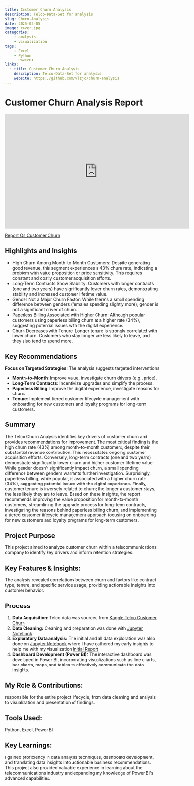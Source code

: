 ```yaml
---
title: Customer Churn Analysis
description: Telco-Data-Set for analysis
slug: Churn-Analysis
date: 2025-02-05
image: cover.jpg
categories:
    - analysis
    - visualization
tags: 
    - Excel
    - Python
    - PowerBI
links:
  - title: Customer Churn Analysis
    description: Telco-Data-Set for analysis
    website: https://github.com/vlzjc/churn-analysis
---
```


# Customer Churn Analysis Report

<iframe title="telco_dashboard" width="600" height="373.5" src="https://app.powerbi.com/view?r=eyJrIjoiMTNkYjQwNGItNjZhNi00NDdkLTg1ZDgtYjgyMGQ3ZjJkMTdhIiwidCI6ImQzMjFjNTNiLWY3NjMtNDJkOS05MGYyLTg4ODFlNDg1NjE5YSIsImMiOjEwfQ%3D%3D" frameborder="0" allowFullScreen="true"></iframe>


[Report On Customer Churn](Customer-Churn.png)

## Highlights and Insights
* High Churn Among Month-to-Month Customers: Despite generating good revenue, this segment experiences a 43% churn rate, indicating a problem with value proposition or price sensitivity. This requires constant and costly customer acquisition efforts.
* Long-Term Contracts Show Stability: Customers with longer contracts (one and two years) have significantly lower churn rates, demonstrating stability and increased customer lifetime value.
* Gender Not a Major Churn Factor: While there's a small spending difference between genders (females spending slightly more), gender is not a significant driver of churn.
* Paperless Billing Associated with Higher Churn: Although popular, customers using paperless billing churn at a higher rate (34%), suggesting potential issues with the digital experience.
* Churn Decreases with Tenure: Longer tenure is strongly correlated with lower churn. Customers who stay longer are less likely to leave, and they also tend to spend more.

## Key Recommendations
**Focus on Targeted Strategies**: The analysis suggests targeted interventions
* **Month-to-Month**: Improve value, investigate churn drivers (e.g., price).
* **Long-Term Contracts**: Incentivize upgrades and simplify the process.
* **Paperless Billing**: Improve the digital experience, investigate reasons for churn.
* **Tenure**: Implement tiered customer lifecycle management with onboarding for new customers and loyalty programs for long-term customers.


## Summary

The Telco Churn Analysis identifies key drivers of customer churn and provides recommendations for improvement.  The most critical finding is the high churn rate (43%) among month-to-month customers, despite their substantial revenue contribution. This necessitates ongoing customer acquisition efforts.  Conversely, long-term contracts (one and two years) demonstrate significantly lower churn and higher customer lifetime value.  While gender doesn't significantly impact churn, a small spending difference between genders warrants further investigation.  Surprisingly, paperless billing, while popular, is associated with a higher churn rate (34%), suggesting potential issues with the digital experience.  Finally, customer tenure is inversely related to churn; the longer a customer stays, the less likely they are to leave.  Based on these insights, the report recommends improving the value proposition for month-to-month customers, streamlining the upgrade process for long-term contracts, investigating the reasons behind paperless billing churn, and implementing a tiered customer lifecycle management approach focusing on onboarding for new customers and loyalty programs for long-term customers.




## Project Purpose

This project aimed to analyze customer churn within a telecommunications company to identify key drivers and inform retention strategies.

## Key Features & Insights:

The analysis revealed correlations between churn and factors like contract type, tenure, and specific service usage, providing actionable insights into customer behavior.

## Process

1.  **Data Acquisition:** Telco data was sourced from [Kaggle Telco Customer Churn](https://www.kaggle.com/datasets/blastchar/telco-customer-churn/code)
2.  **Data Cleaning:** Cleaning and preparation was done with [Jupyter Notebook](https://github.com/vlzjc/churn-analysis/blob/main/data_cleaning.ipynb)
3.  **Exploratory Data analysis:** The initial and all data exploration was also done on [Jupyter Notebook](https://github.com/vlzjc/churn-analysis/blob/main/telco-churn-analysis.ipynb) where I have gathered my early insights to help me with my visualization [Initial Report](Customer-Churn.png)
4.  **Dashboard Development (Power BI):** The interactive dashboard was developed in Power BI, incorporating visualizations such as line charts, bar charts, maps, and tables to effectively communicate the data insights. 

## My Role & Contributions:

responsible for the entire project lifecycle, from data cleaning and analysis to visualization and presentation of findings.

## Tools Used:

Python, Excel, Power BI

## Key Learnings:

I gained proficiency in data analysis techniques, dashboard development, and translating data insights into actionable business recommendations.  This project also provided valuable experience in learning about the telecommunications industry and expanding my knowledge of Power BI's advanced capabilities.